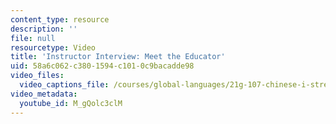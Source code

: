 ```yaml
---
content_type: resource
description: ''
file: null
resourcetype: Video
title: 'Instructor Interview: Meet the Educator'
uid: 58a6c062-c380-1594-c101-0c9bacadde98
video_files:
  video_captions_file: /courses/global-languages/21g-107-chinese-i-streamlined-fall-2014/instructor-insights/instructor-interview-meet-the-educator/M_gQolc3clM.vtt
video_metadata:
  youtube_id: M_gQolc3clM
---
```

